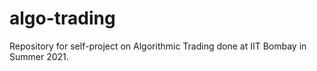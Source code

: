 # algo-trading
Repository for self-project on Algorithmic Trading done at IIT Bombay in Summer 2021.
